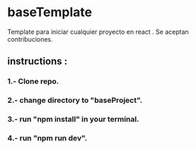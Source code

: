 # baseTemplate

Template para iniciar cualquier proyecto en react .
Se aceptan contribuciones.

## instructions :

### 1.- Clone repo.
### 2.- change directory to "baseProject".
### 3.- run "npm install" in your terminal.
### 4.- run "npm run dev".
